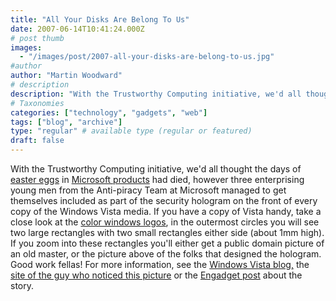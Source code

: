 ```yaml
---
title: "All Your Disks Are Belong To Us"
date: 2007-06-14T10:41:24.000Z
# post thumb
images:
  - "/images/post/2007-all-your-disks-are-belong-to-us.jpg"
#author
author: "Martin Woodward"
# description
description: "With the Trustworthy Computing initiative, we'd all thought the days of easter eggs) in Microsoft products had died, however three."
# Taxonomies
categories: ["technology", "gadgets", "web"]
tags: ["blog", "archive"]
type: "regular" # available type (regular or featured)
draft: false
---
```

[](http://www.woodwardweb.com/WindowsLiveWriter/AllYourDisksAreBelongToUs_9643/Win_vista_men%5B3%5D.gif) With the Trustworthy Computing initiative, we'd all thought the days of [easter eggs](http://en.wikipedia.org/wiki/Easter_egg_(virtual)) in [Microsoft products](http://en.wikipedia.org/wiki/Easter_eggs_in_Microsoft_products) had died, however three enterprising young men from the Anti-piracy Team at Microsoft managed to get themselves included as part of the security hologram on the front of every copy of the Windows Vista media.  If you have a copy of Vista handy, take a close look at the [color windows logos](http://www.microsoft.com/resources/howtotell/en/popup.aspx?subFolder=en&featureTypeFolder=antiPiracyFeatureParts&xml=apFeaturePart68&horizontal=yes), in the outermost circles you will see two large rectangles with two small rectangles either side (about 1mm high).  If you zoom into these rectangles you'll either get a public domain picture of an old master, or the picture above of the folks that designed the hologram.  Good work fellas!  For more information, see the [Windows Vista blog,](http://windowsvistablog.com/blogs/windowsvista/archive/2007/06/13/the-devil-is-in-the-details.aspx) the [site of the guy who noticed this picture](http://inicia.es/de/kwisatz/index.html#2878790462939498204) or the [Engadget post](http://www.engadget.com/2007/06/13/microsoft-embedding-nerdy-photo-in-vista-dvds/) about the story.